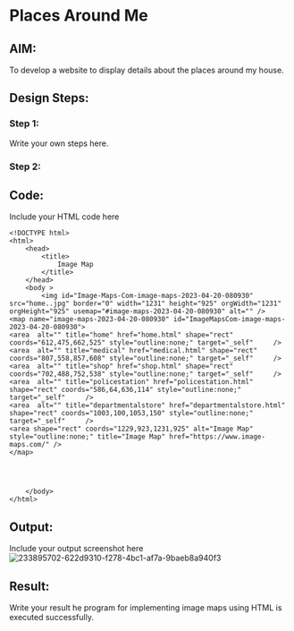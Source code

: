# Places Around Me
## AIM:
To develop a website to display details about the places around my house.

## Design Steps:

### Step 1:
Write your own steps here.
### Step 2:

## Code:
Include your HTML code here
```
<!DOCTYPE html>
<html>
    <head>
        <title>
            Image Map
        </title>
    </head>
    <body >
        <img id="Image-Maps-Com-image-maps-2023-04-20-080930" src="home..jpg" border="0" width="1231" height="925" orgWidth="1231" orgHeight="925" usemap="#image-maps-2023-04-20-080930" alt="" />
<map name="image-maps-2023-04-20-080930" id="ImageMapsCom-image-maps-2023-04-20-080930">
<area  alt="" title="home" href="home.html" shape="rect" coords="612,475,662,525" style="outline:none;" target="_self"     />
<area  alt="" title="medical" href="medical.html" shape="rect" coords="807,558,857,608" style="outline:none;" target="_self"     />
<area  alt="" title="shop" href="shop.html" shape="rect" coords="702,488,752,538" style="outline:none;" target="_self"     />
<area  alt="" title="policestation" href="policestation.html" shape="rect" coords="586,64,636,114" style="outline:none;" target="_self"     />
<area  alt="" title="departmentalstore" href="departmentalstore.html" shape="rect" coords="1003,100,1053,150" style="outline:none;" target="_self"     />
<area shape="rect" coords="1229,923,1231,925" alt="Image Map" style="outline:none;" title="Image Map" href="https://www.image-maps.com/" />
</map>


        

    </body>
</html>
```
## Output:
Include your output screenshot here
![233895702-622d9310-f278-4bc1-af7a-9baeb8a940f3](https://github.com/POKALAGURAVAIAH8121/places-around-me/assets/128034765/ad5f3114-eab4-445c-922d-3a0822ad7623)

## Result:
Write your result he program for implementing image maps using HTML is executed
successfully.
